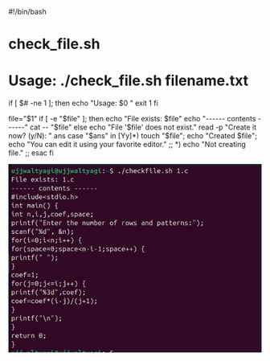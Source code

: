 #!/bin/bash
# check_file.sh
# Usage: ./check_file.sh filename.txt

if [ $# -ne 1 ]; then
  echo "Usage: $0 <filename>"
  exit 1
fi

file="$1"
if [ -e "$file" ]; then
  echo "File exists: $file"
  echo "------ contents ------"
  cat -- "$file"
else
  echo "File '$file' does not exist."
  read -p "Create it now? (y/N): " ans
  case "$ans" in
    [Yy]*) touch "$file"; echo "Created $file"; echo "You can edit it using your favorite editor." ;;
    *) echo "Not creating file." ;;
  esac
fi

![](images/2025-10-24-23-19-33.png)